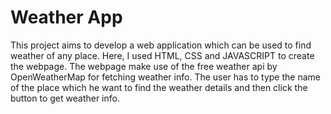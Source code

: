 # Weather App
This project aims to develop a web application which can be used to find weather of any place.
Here, I used HTML, CSS and JAVASCRIPT to create the webpage.
The webpage make use of the free weather api by OpenWeatherMap for fetching weather info.
The user has to type the name of the place which he want to find the weather details and then click the button to get weather info.
